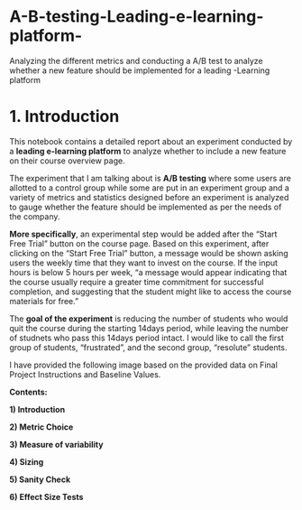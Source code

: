 # A-B-testing-Leading-e-learning-platform-
Analyzing the different metrics and conducting a A/B test to analyze whether a new feature should be implemented for a leading -Learning platform

# **1. Introduction**

This notebook contains a detailed report about an experiment conducted by a **leading e-learning platform** to analyze whether to include a new feature on their course overview page.

The experiment that I am talking about is **A/B testing** where some users are allotted to a control group while some are put in an experiment group and a variety of metrics and statistics designed before an experiment is analyzed to gauge whether the feature should be implemented as per the needs of the company.

**More specifically**, an experimental step would be added after the “Start Free Trial” button on the course page. Based on this experiment, after clicking on the “Start Free Trial” button, a message would be shown asking users the weekly time that they want to invest on the course. If the input hours is below 5 hours per week, “a message would appear indicating that the course usually require a greater time commitment for successful completion, and suggesting that the student might like to access the course materials for free.”

The **goal of the experiment** is reducing the number of students who would quit the course during the starting 14days period, while leaving the number of studnets who pass this 14days period intact. I would like to call the first group of students, “frustrated”, and the second group, “resolute” students.

I have provided the following image based on the provided data on Final Project Instructions and Baseline Values.

**Contents:**

**1) Introduction**

**2) Metric Choice**

**3) Measure of variability**

**4) Sizing**

**5) Sanity Check**

**6) Effect Size Tests**


